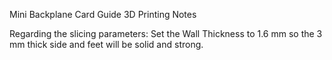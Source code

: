 Mini Backplane Card Guide 3D Printing Notes

Regarding the slicing parameters:
Set the Wall Thickness to 1.6 mm so the 3 mm thick side and feet will be solid and strong.
